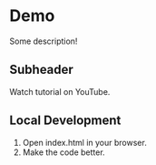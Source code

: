 # Demo

Some description!

## Subheader

Watch tutorial on YouTube.

## Local Development

1. Open index.html in your browser.
2. Make the code better.
